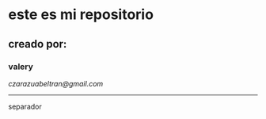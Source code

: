 # este es mi repositorio
## creado por:
### valery 
_czarazuabeltran@gmail.com_

-----
separador 


